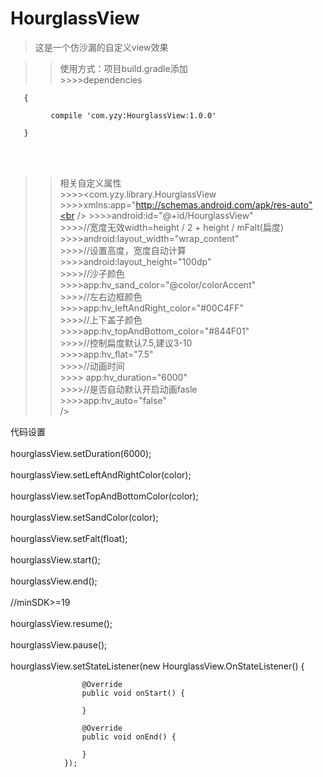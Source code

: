 # HourglassView
>这是一个仿沙漏的自定义view效果<br />

>>使用方式：项目build.gradle添加<br />
       >>>>dependencies <br />

       {

             compile 'com.yzy:HourglassView:1.0.0'

       }

<br />
<br />

>>相关自定义属性<br />
       >>>><com.yzy.library.HourglassView<br />
       >>>>xmlns:app="http://schemas.android.com/apk/res-auto"<br />
       >>>>android:id="@+id/HourglassView"<br />
       >>>>//宽度无效width=height / 2 + height / mFalt(扁度)<br />
       >>>>android:layout_width="wrap_content"<br />
       >>>>//设置高度，宽度自动计算<br />
       >>>>android:layout_height="100dp"<br />
       >>>>//沙子颜色<br />
       >>>>app:hv_sand_color="@color/colorAccent"<br />
       >>>>//左右边框颜色<br />
       >>>>app:hv_leftAndRight_color="#00C4FF"<br />
       >>>>//上下盖子颜色<br />
       >>>>app:hv_topAndBottom_color="#844F01"<br />
       >>>>//控制扁度默认7.5,建议3-10<br />
       >>>>app:hv_flat="7.5"<br />
       >>>>//动画时间<br />
       >>>> app:hv_duration="6000"<br />
       >>>>//是否自动默认开启动画fasle<br />
       >>>>app:hv_auto="false"<br />
            /><br />

代码设置<br />
<br />
                hourglassView.setDuration(6000);<br />
<br />
                hourglassView.setLeftAndRightColor(color);<br />
<br />
                hourglassView.setTopAndBottomColor(color);<br />
<br />
                hourglassView.setSandColor(color);<br />
<br />
                hourglassView.setFalt(float);<br />
<br />
                hourglassView.start();<br />
<br />
                hourglassView.end();<br />
<br />
                //minSDK>=19<br />
<br />
                hourglassView.resume();<br />
<br />
                hourglassView.pause();<br />
<br />
                hourglassView.setStateListener(new HourglassView.OnStateListener() {<br />

                    @Override
                    public void onStart() {

                    }

                    @Override
                    public void onEnd() {

                    }
                });